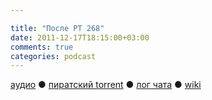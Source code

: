 ```yaml
---

title: "После РТ 268"
date: 2011-12-17T18:15:00+03:00
comments: true
categories: podcast
---
```

[аудио](http://cdn.radio-t.com/rt268post.mp3) ● [пиратский torrent](http://pirates.radio-t.com/torrents/rt268post.mp3.torrent) ● [лог чата](http://chat.radio-t.com/logs/radio-t-268.html) ● [wiki](http://wiki.radio-t.com/%D0%9F%D0%BE%D1%81%D0%BB%D0%B5_%D0%A0%D0%A2_268)<audio src="http://cdn.radio-t.com/rt268post.mp3" preload="none">
